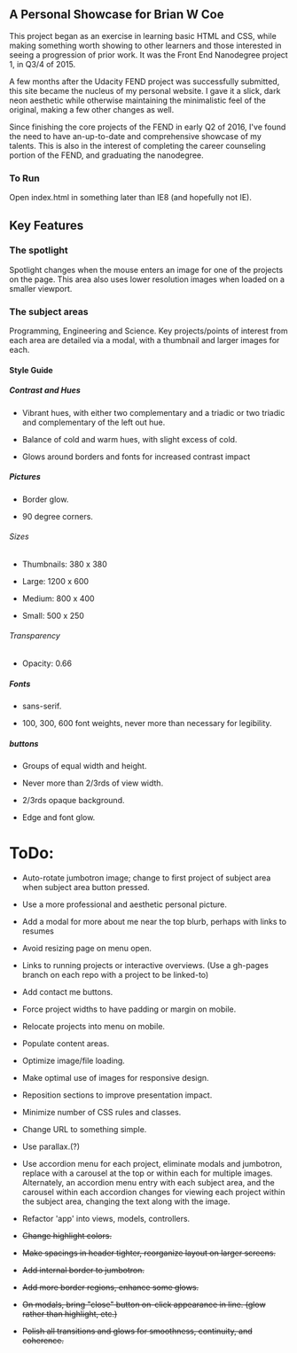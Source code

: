 ## A Personal Showcase for Brian W Coe

This project began as an exercise in learning basic HTML and CSS, while making something worth showing to other learners and those interested in seeing a progression of prior work. It was the Front End Nanodegree project 1, in Q3/4 of 2015.

A few months after the Udacity FEND project was successfully submitted, this site became the nucleus of my personal website. I gave it a slick, dark neon aesthetic while otherwise maintaining the minimalistic feel of the original, making a few other changes as well.

Since finishing the core projects of the FEND in early Q2 of 2016, I've found the need to have an-up-to-date and comprehensive showcase of my talents. This is also in the interest of completing the career counseling portion of the FEND, and graduating the nanodegree.

### To Run

Open index.html in something later than IE8 (and hopefully not IE).

## Key Features

### The spotlight

Spotlight changes when the mouse enters an image for one of the projects on the page. This area also uses lower resolution images when loaded on a smaller viewport.

### The subject areas

Programming, Engineering and Science. Key projects/points of interest from each area are detailed via a modal, with a thumbnail and larger images for each.

#### Style Guide

##### Contrast and Hues

- Vibrant hues, with either two complementary and a triadic or two triadic and complementary of the left out hue.

- Balance of cold and warm hues, with slight excess of cold.

- Glows around borders and fonts for increased contrast impact

##### Pictures

- Border glow.

- 90 degree corners.

###### Sizes

- Thumbnails: 380 x 380

- Large: 1200 x 600

- Medium: 800 x 400

- Small: 500 x 250

###### Transparency

- Opacity: 0.66

##### Fonts

- sans-serif.

- 100, 300, 600 font weights, never more than necessary for legibility.

##### buttons

- Groups of equal width and height.

- Never more than 2/3rds of view width.

- 2/3rds opaque background.

- Edge and font glow.

# ToDo:

- Auto-rotate jumbotron image; change to first project of subject area when subject area button pressed.

- Use a more professional and aesthetic personal picture.

- Add a modal for more about me near the top blurb, perhaps with links to resumes

- Avoid resizing page on menu open.

- Links to running projects or interactive overviews. (Use a gh-pages branch on each repo with a project to be linked-to)

- Add contact me buttons.

- Force project widths to have padding or margin on mobile.

- Relocate projects into menu on mobile.

- Populate content areas.

- Optimize image/file loading.

- Make optimal use of images for responsive design.

- Reposition sections to improve presentation impact.

- Minimize number of CSS rules and classes.

- Change URL to something simple.

- Use parallax.(?)

- Use accordion menu for each project, eliminate modals and jumbotron, replace with a carousel at the top or within each for multiple images. Alternately, an accordion menu entry with each subject area, and the carousel within each accordion changes for viewing each project within the subject area, changing the text along with the image.

- Refactor 'app' into views, models, controllers.

- ~~Change highlight colors.~~

- ~~Make spacings in header tighter, reorganize layout on larger screens.~~

- ~~Add internal border to jumbotron.~~

- ~~Add more border regions, enhance some glows.~~

- ~~On modals, bring "close" button on-click appearance in line. (glow rather than highlight, etc.)~~

- ~~Polish all transitions and glows for smoothness, continuity, and coherence.~~

